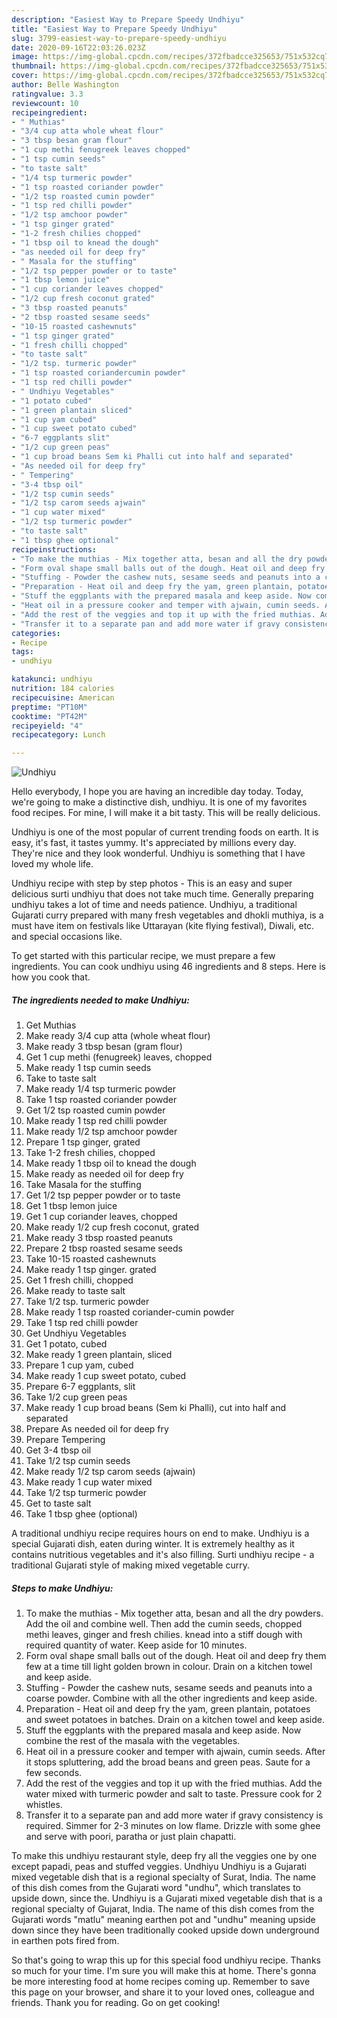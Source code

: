 ```yaml
---
description: "Easiest Way to Prepare Speedy Undhiyu"
title: "Easiest Way to Prepare Speedy Undhiyu"
slug: 3799-easiest-way-to-prepare-speedy-undhiyu
date: 2020-09-16T22:03:26.023Z
image: https://img-global.cpcdn.com/recipes/372fbadcce325653/751x532cq70/undhiyu-recipe-main-photo.jpg
thumbnail: https://img-global.cpcdn.com/recipes/372fbadcce325653/751x532cq70/undhiyu-recipe-main-photo.jpg
cover: https://img-global.cpcdn.com/recipes/372fbadcce325653/751x532cq70/undhiyu-recipe-main-photo.jpg
author: Belle Washington
ratingvalue: 3.3
reviewcount: 10
recipeingredient:
- " Muthias"
- "3/4 cup atta whole wheat flour"
- "3 tbsp besan gram flour"
- "1 cup methi fenugreek leaves chopped"
- "1 tsp cumin seeds"
- "to taste salt"
- "1/4 tsp turmeric powder"
- "1 tsp roasted coriander powder"
- "1/2 tsp roasted cumin powder"
- "1 tsp red chilli powder"
- "1/2 tsp amchoor powder"
- "1 tsp ginger grated"
- "1-2 fresh chilies chopped"
- "1 tbsp oil to knead the dough"
- "as needed oil for deep fry"
- " Masala for the stuffing"
- "1/2 tsp pepper powder or to taste"
- "1 tbsp lemon juice"
- "1 cup coriander leaves chopped"
- "1/2 cup fresh coconut grated"
- "3 tbsp roasted peanuts"
- "2 tbsp roasted sesame seeds"
- "10-15 roasted cashewnuts"
- "1 tsp ginger grated"
- "1 fresh chilli chopped"
- "to taste salt"
- "1/2 tsp. turmeric powder"
- "1 tsp roasted coriandercumin powder"
- "1 tsp red chilli powder"
- " Undhiyu Vegetables"
- "1 potato cubed"
- "1 green plantain sliced"
- "1 cup yam cubed"
- "1 cup sweet potato cubed"
- "6-7 eggplants slit"
- "1/2 cup green peas"
- "1 cup broad beans Sem ki Phalli cut into half and separated"
- "As needed oil for deep fry"
- " Tempering"
- "3-4 tbsp oil"
- "1/2 tsp cumin seeds"
- "1/2 tsp carom seeds ajwain"
- "1 cup water mixed"
- "1/2 tsp turmeric powder"
- "to taste salt"
- "1 tbsp ghee optional"
recipeinstructions:
- "To make the muthias - Mix together atta, besan and all the dry powders. Add the oil and combine well. Then add the cumin seeds, chopped methi leaves, ginger and fresh chilies. knead into a stiff dough with required quantity of water. Keep aside for 10 minutes."
- "Form oval shape small balls out of the dough. Heat oil and deep fry them few at a time till light golden brown in colour. Drain on a kitchen towel and keep aside."
- "Stuffing - Powder the cashew nuts, sesame seeds and peanuts into a coarse powder. Combine with all the other ingredients and keep aside."
- "Preparation - Heat oil and deep fry the yam, green plantain, potatoes and sweet potatoes in batches. Drain on a kitchen towel and keep aside."
- "Stuff the eggplants with the prepared masala and keep aside. Now combine the rest of the masala with the vegetables."
- "Heat oil in a pressure cooker and temper with ajwain, cumin seeds. After it stops spluttering, add the broad beans and green peas. Saute for a few seconds."
- "Add the rest of the veggies and top it up with the fried muthias. Add the water mixed with turmeric powder and salt to taste. Pressure cook for 2 whistles."
- "Transfer it to a separate pan and add more water if gravy consistency is required. Simmer for 2-3 minutes on low flame. Drizzle with some ghee and serve with poori, paratha or just plain chapatti."
categories:
- Recipe
tags:
- undhiyu

katakunci: undhiyu 
nutrition: 184 calories
recipecuisine: American
preptime: "PT10M"
cooktime: "PT42M"
recipeyield: "4"
recipecategory: Lunch

---
```



![Undhiyu](https://img-global.cpcdn.com/recipes/372fbadcce325653/751x532cq70/undhiyu-recipe-main-photo.jpg)

Hello everybody, I hope you are having an incredible day today. Today, we're going to make a distinctive dish, undhiyu. It is one of my favorites food recipes. For mine, I will make it a bit tasty. This will be really delicious.

Undhiyu is one of the most popular of current trending foods on earth. It is easy, it's fast, it tastes yummy. It's appreciated by millions every day. They're nice and they look wonderful. Undhiyu is something that I have loved my whole life.

Undhiyu recipe with step by step photos - This is an easy and super delicious surti undhiyu that does not take much time. Generally preparing undhiyu takes a lot of time and needs patience. Undhiyu, a traditional Gujarati curry prepared with many fresh vegetables and dhokli muthiya, is a must have item on festivals like Uttarayan (kite flying festival), Diwali, etc. and special occasions like.


To get started with this particular recipe, we must prepare a few ingredients. You can cook undhiyu using 46 ingredients and 8 steps. Here is how you cook that.

<!--inarticleads1-->

##### The ingredients needed to make Undhiyu:

1. Get  Muthias
1. Make ready 3/4 cup atta (whole wheat flour)
1. Make ready 3 tbsp besan (gram flour)
1. Get 1 cup methi (fenugreek) leaves, chopped
1. Make ready 1 tsp cumin seeds
1. Take to taste salt
1. Make ready 1/4 tsp turmeric powder
1. Take 1 tsp roasted coriander powder
1. Get 1/2 tsp roasted cumin powder
1. Make ready 1 tsp red chilli powder
1. Make ready 1/2 tsp amchoor powder
1. Prepare 1 tsp ginger, grated
1. Take 1-2 fresh chilies, chopped
1. Make ready 1 tbsp oil to knead the dough
1. Make ready as needed oil for deep fry
1. Take  Masala for the stuffing
1. Get 1/2 tsp pepper powder or to taste
1. Get 1 tbsp lemon juice
1. Get 1 cup coriander leaves, chopped
1. Make ready 1/2 cup fresh coconut, grated
1. Make ready 3 tbsp roasted peanuts
1. Prepare 2 tbsp roasted sesame seeds
1. Take 10-15 roasted cashewnuts
1. Make ready 1 tsp ginger. grated
1. Get 1 fresh chilli, chopped
1. Make ready to taste salt
1. Take 1/2 tsp. turmeric powder
1. Make ready 1 tsp roasted coriander-cumin powder
1. Take 1 tsp red chilli powder
1. Get  Undhiyu Vegetables
1. Get 1 potato, cubed
1. Make ready 1 green plantain, sliced
1. Prepare 1 cup yam, cubed
1. Make ready 1 cup sweet potato, cubed
1. Prepare 6-7 eggplants, slit
1. Take 1/2 cup green peas
1. Make ready 1 cup broad beans (Sem ki Phalli), cut into half and separated
1. Prepare As needed oil for deep fry
1. Prepare  Tempering
1. Get 3-4 tbsp oil
1. Take 1/2 tsp cumin seeds
1. Make ready 1/2 tsp carom seeds (ajwain)
1. Make ready 1 cup water mixed
1. Take 1/2 tsp turmeric powder
1. Get to taste salt
1. Take 1 tbsp ghee (optional)


A traditional undhiyu recipe requires hours on end to make. Undhiyu is a special Gujarati dish, eaten during winter. It is extremely healthy as it contains nutritious vegetables and it&#39;s also filling. Surti undhiyu recipe - a traditional Gujarati style of making mixed vegetable curry. 

<!--inarticleads2-->

##### Steps to make Undhiyu:

1. To make the muthias - Mix together atta, besan and all the dry powders. Add the oil and combine well. Then add the cumin seeds, chopped methi leaves, ginger and fresh chilies. knead into a stiff dough with required quantity of water. Keep aside for 10 minutes.
1. Form oval shape small balls out of the dough. Heat oil and deep fry them few at a time till light golden brown in colour. Drain on a kitchen towel and keep aside.
1. Stuffing - Powder the cashew nuts, sesame seeds and peanuts into a coarse powder. Combine with all the other ingredients and keep aside.
1. Preparation - Heat oil and deep fry the yam, green plantain, potatoes and sweet potatoes in batches. Drain on a kitchen towel and keep aside.
1. Stuff the eggplants with the prepared masala and keep aside. Now combine the rest of the masala with the vegetables.
1. Heat oil in a pressure cooker and temper with ajwain, cumin seeds. After it stops spluttering, add the broad beans and green peas. Saute for a few seconds.
1. Add the rest of the veggies and top it up with the fried muthias. Add the water mixed with turmeric powder and salt to taste. Pressure cook for 2 whistles.
1. Transfer it to a separate pan and add more water if gravy consistency is required. Simmer for 2-3 minutes on low flame. Drizzle with some ghee and serve with poori, paratha or just plain chapatti.


To make this undhiyu restaurant style, deep fry all the veggies one by one except papadi, peas and stuffed veggies. Undhiyu Undhiyu is a Gujarati mixed vegetable dish that is a regional specialty of Surat, India. The name of this dish comes from the Gujarati word &#34;undhu&#34;, which translates to upside down, since the. Undhiyu is a Gujarati mixed vegetable dish that is a regional specialty of Gujarat, India. The name of this dish comes from the Gujarati words &#34;matlu&#34; meaning earthen pot and &#34;undhu&#34; meaning upside down since they have been traditionally cooked upside down underground in earthen pots fired from. 

So that's going to wrap this up for this special food undhiyu recipe. Thanks so much for your time. I'm sure you will make this at home. There's gonna be more interesting food at home recipes coming up. Remember to save this page on your browser, and share it to your loved ones, colleague and friends. Thank you for reading. Go on get cooking!
